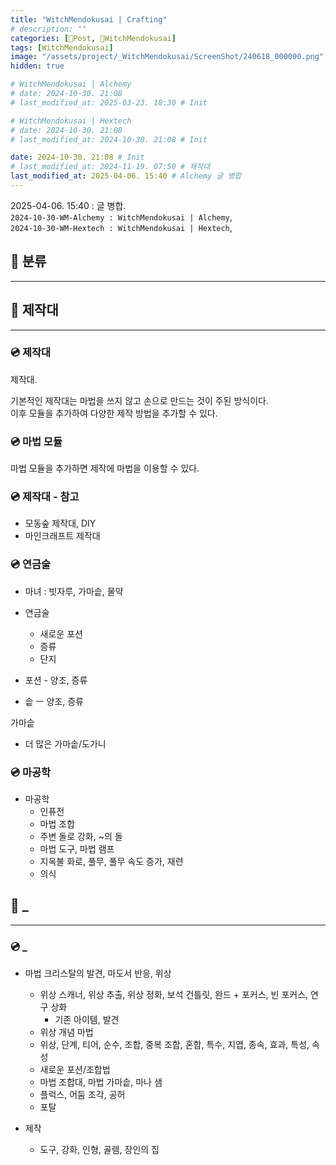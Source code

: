 ```yaml
---
title: "WitchMendokusai | Crafting"
# description: ""
categories: [📀Post, 🥥WitchMendokusai]
tags: [WitchMendokusai]
image: "/assets/project/_WitchMendokusai/ScreenShot/240618_000000.png"
hidden: true

# WitchMendokusai | Alchemy
# date: 2024-10-30. 21:08
# last_modified_at: 2025-03-23. 18:30 # Init

# WitchMendokusai | Hextech
# date: 2024-10-30. 21:08
# last_modified_at: 2024-10-30. 21:08 # Init

date: 2024-10-30. 21:08 # Init
# last_modified_at: 2024-11-19. 07:50 # 제작대
last_modified_at: 2025-04-06. 15:40 # Alchemy 글 병합
---
```


2025-04-06. 15:40 : 글 병합.  
`2024-10-30-WM-Alchemy : WitchMendokusai | Alchemy`,  
`2024-10-30-WM-Hextech : WitchMendokusai | Hextech`,  

## 📀 분류

---

## 📀 제작대

---

### 💿 제작대

제작대.  

기본적인 제작대는 마법을 쓰지 않고 손으로 만드는 것이 주된 방식이다.  
이후 모듈을 추가하여 다양한 제작 방법을 추가할 수 있다.  

### 💿 마법 모듈

마법 모듈을 추가하면 제작에 마법을 이용할 수 있다.  

### 💿 제작대 - 참고

- 모동숲 제작대, DIY
- 마인크래프트 제작대

### 💿 연금술

- 마녀 : 빗자루, 가마솥, 물약

- 연금술
  - 새로운 포션
  - 증류
  - 단지

- 포션 - 양조, 증류
- 솥 ㅡ 양조, 증류

가마솥  

- 더 많은 가마솥/도가니

### 💿 마공학

- 마공학
  - 인퓨전
  - 마법 조합
  - 주변 돌로 강화, ~의 돌
  - 마법 도구, 마법 램프
  - 지옥불 화로, 풀무, 풀무 속도 증가, 재련
  - 의식

## 📀 _

---

### 💿 _

- 마법 크리스탈의 발견, 마도서 반응, 위상
  - 위상 스캐너, 위상 추출, 위상 정화, 보석 건틀릿, 완드 + 포커스, 빈 포커스, 연구 상화
    - 기존 아이템, 발견
  - 위상 개념 마법
  - 위상, 단계, 티어, 순수, 조합, 중복 조합, 혼합, 특수, 지엽, 종속, 효과, 특성, 속성
  - 새로운 포션/조합법
  - 마법 조합대, 마법 가마솥, 마나 샘
  - 플럭스, 어둠 조각, 공허
  - 포탈

- 제작
  - 도구, 강화, 인형, 골렘, 장인의 집
